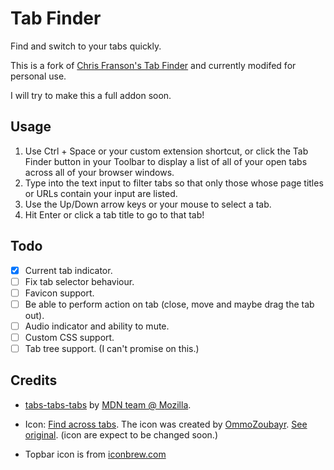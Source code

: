 # Tab Finder
Find and switch to your tabs quickly.

This is a fork of [Chris Franson's Tab Finder](https://github.com/chrisfranson/tab-finder) and currently modifed for personal use.

I will try to make this a full addon soon.

## Usage

1. Use Ctrl + Space or your custom extension shortcut, or click the Tab Finder button in your Toolbar to display a list of all of your open tabs across all of your browser windows.
2. Type into the text input to filter tabs so that only those whose page titles or URLs contain your input are listed.
3. Use the Up/Down arrow keys or your mouse to select a tab.
4. Hit Enter or click a tab title to go to that tab!

## Todo

- [x] Current tab indicator.
- [ ] Fix tab selector behaviour.
- [ ] Favicon support.
- [ ] Be able to perform action on tab (close, move and maybe drag the tab out).
- [ ] Audio indicator and ability to mute.
- [ ] Custom CSS support.
- [ ] Tab tree support. (I can't promise on this.)

## Credits
- [tabs-tabs-tabs](https://github.com/mdn/webextensions-examples/tree/master/tabs-tabs-tabs) by [MDN team @ Mozilla](https://wiki.mozilla.org/MDN).

- Icon: [Find across tabs](https://github.com/mdn/webextensions-examples/tree/master/find-across-tabs). The icon was created by [OmmoZoubayr](https://www.iconfinder.com/z-colors). [See original](https://www.iconfinder.com/icons/330396/browse_estimate_explore_explorer_find_info_information_keyword_keywords_searching_locate_look_loop_magnify_optimisation_research_search_view_zoom_icon#size=128). (icon are expect to be changed soon.)

- Topbar icon is from [iconbrew.com](https://iconbrew.com/)
